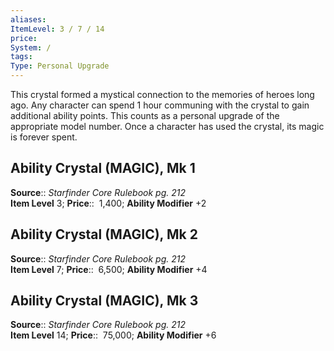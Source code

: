 ```yaml
---
aliases: 
ItemLevel: 3 / 7 / 14
price:  
System: /
tags: 
Type: Personal Upgrade
---
```

This crystal formed a mystical connection to the memories of heroes long ago. Any character can spend 1 hour communing with the crystal to gain additional ability points. This counts as a personal upgrade of the appropriate model number. Once a character has used the crystal, its magic is forever spent.  

## Ability Crystal (MAGIC), Mk 1

**Source**:: _Starfinder Core Rulebook pg. 212_  
**Item Level** 3;
**Price**::  1,400; **Ability Modifier** +2  

## Ability Crystal (MAGIC), Mk 2

**Source**:: _Starfinder Core Rulebook pg. 212_  
**Item Level** 7;
**Price**::  6,500; **Ability Modifier** +4  
  

## Ability Crystal (MAGIC), Mk 3

**Source**:: _Starfinder Core Rulebook pg. 212_  
**Item Level** 14;
**Price**::  75,000; **Ability Modifier** +6

